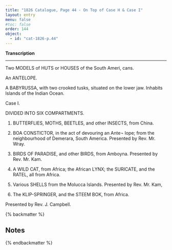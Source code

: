 ```yaml
---
title: "1826 Catalogue, Page 44 - On Top of Case H & Case I"
layout: entry
menu: false
#toc: false
order: 144
object:
  - id: "cat-1826-p.44"
---
```



**Transcription**

---


Two MODELS of HUTS or HOUSES of the South Ameri,
cans.

An ANTELOPE.

A BABYRUSSA, with two crooked tusks, situated on the
lower jaw.
Inhabits Islands of the Indian Ocean.


Case I.


DIVIDED INTO SIX COMPARTMENTS.

1. BUTTERFLIES, MOTHS, BEETLES, and other
INSECTS, from China.

2. BOA CONSTICTOR, in the act of devouring an Ante¬
lope; from the neighbourhood of Demerara, South
America.
Presented by Rev. Mr. Wray.

3. BIRDS OF PARADISE, and other BIRDS, from
Amboyna.
Presented by Rev. Mr. Kam.

4. A WILD CAT, from Africa; the African LYNX; the
SURICATE, and the RATEL, all from Africa.

5. Various SHELLS from the Molucca Islands.
Presented by Rev. Mr. Kam,

6. The KLIP-SPRINGER, and the STEEM BOK, from
Africa.

Presented by Rev. J. Campbell.

{% backmatter %}

## Notes

{% endbackmatter %}
